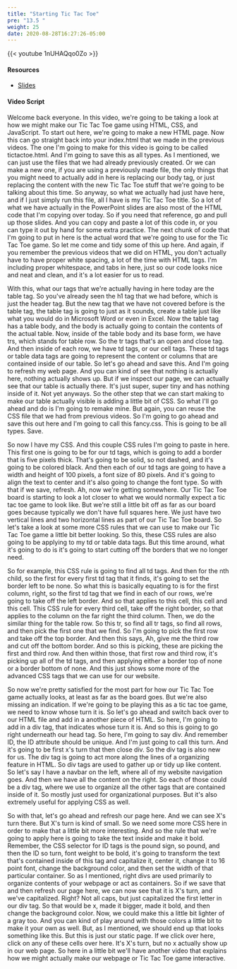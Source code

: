 ```yaml
---
title: "Starting Tic Tac Toe"
pre: "13.5 "
weight: 25
date: 2020-08-28T16:27:26-05:00
---
```


{{< youtube 1nUHAQqo0Zo >}}

#### Resources
* [Slides](slides/14-WebProgramming2.pdf)

#### Video Script

Welcome back everyone. In this video, we're going to be taking a look at how we might make our Tic Tac Toe game using HTML, CSS, and JavaScript. To start out here, we're going to make a new HTML page. Now this can go straight back into your index.html that we made in the previous videos. The one I'm going to make for this video is going to be called tictactoe.html. And I'm going to save this as all types. As I mentioned, we can just use the files that we had already previously created. Or we can make a new one, if you are using a previously made file, the only things that you might need to actually add in here is replacing our body tag, or just replacing the content with the new Tic Tac Toe stuff that we're going to be talking about this time. So anyway, so what we actually had just have here, and if I just simply run this file, all I have is my Tic Tac Toe title. So a lot of what we have actually in the PowerPoint slides are also most of the HTML code that I'm copying over today. So if you need that reference, go and pull up those slides. And you can copy and paste a lot of this code in, or you can type it out by hand for some extra practice. The next chunk of code that I'm going to put in here is the actual word that we're going to use for the Tic Tac Toe game. So let me come and tidy some of this up here. And again, if you remember the previous videos that we did on HTML, you don't actually have to have proper white spacing, a lot of the time with HTML tags. I'm including proper whitespace, and tabs in here, just so our code looks nice and neat and clean, and it's a lot easier for us to read. 

With this, what our tags that we're actually having in here today are the table tag. So you've already seen the h1 tag that we had before, which is just the header tag. But the new tag that we have not covered before is the table tag, the table tag is going to just as it sounds, create a table just like what you would do in Microsoft Word or even in Excel. Now the table tag has a table body, and the body is actually going to contain the contents of the actual table. Now, inside of the table body and its base form, we have trs, which stands for table row. So the tr tags that's an open and close tag. And then inside of each row, we have td tags, or our cell tags. These td tags or table data tags are going to represent the content or columns that are contained inside of our table. So let's go ahead and save this. And I'm going to refresh my web page. And you can kind of see that nothing is actually here, nothing actually shows up. But if we inspect our page, we can actually see that our table is actually there. It's just super, super tiny and has nothing inside of it. Not yet anyways. So the other step that we can start making to make our table actually visible is adding a little bit of CSS. So what I'll go ahead and do is I'm going to remake mine. But again, you can reuse the CSS file that we had from previous videos. So I'm going to go ahead and save this out here and I'm going to call this fancy.css. This is going to be all types. Save. 

So now I have my CSS. And this couple CSS rules I'm going to paste in here. This first one is going to be for our td tags, which is going to add a border that is five pixels thick. That's going to be solid, so not dashed, and it's going to be colored black. And then each of our td tags are going to have a width and height of 100 pixels, a font size of 80 pixels. And it's going to align the text to center and it's also going to change the font type. So with that if we save, refresh. Ah, now we're getting somewhere. Our Tic Tac Toe board is starting to look a lot closer to what we would normally expect a tic tac toe game to look like. But we're still a little bit off as far as our board goes because typically we don't have full squares here. We just have two vertical lines and two horizontal lines as part of our Tic Tac Toe board. So let's take a look at some more CSS rules that we can use to make our Tic Tac Toe game a little bit better looking. So this, these CSS rules are also going to be applying to my td or table data tags. But this time around, what it's going to do is it's going to start cutting off the borders that we no longer need. 

So for example, this CSS rule is going to find all td tags. And then for the nth child, so the first for every first td tag that it finds, it's going to set the border left to be none. So what this is basically equating to is for the first column, right, so the first td tag that we find in each of our rows, we're going to take off the left border. And so that applies to this cell, this cell and this cell. This CSS rule for every third cell, take off the right border, so that applies to the column on the far right the third column. Then, we do the similar thing for the table row. So this tr, so find all tr tags, so find all rows, and then pick the first one that we find. So I'm going to pick the first row and take off the top border. And then this says, Ah, give me the third row and cut off the bottom border. And so this is picking, these are picking the first and third row. And then within those, that first row and third row, it's picking up all of the td tags, and then applying either a border top of none or a border bottom of none. And this just shows some more of the advanced CSS tags that we can use for our website. 

So now we're pretty satisfied for the most part for how our Tic Tac Toe game actually looks, at least as far as the board goes. But we're also missing an indication. If we're going to be playing this as a tic tac toe game, we need to know whose turn it is. So let's go ahead and switch back over to our HTML file and add in a another piece of HTML. So here, I'm going to add in a div tag, that indicates whose turn it is. And so this is going to go right underneath our head tag. So here, I'm going to say div. And remember ID, the ID attribute should be unique. And I'm just going to call this turn. And it's going to be first x's turn that then close div. So the div tag is also new for us. The div tag is going to act more along the lines of a organizing feature in HTML. So div tags are used to gather up or tidy up like content. So let's say I have a navbar on the left, where all of my website navigation goes. And then we have all the content on the right. So each of those could be a div tag, where we use to organize all the other tags that are contained inside of it. So mostly just used for organizational purposes. But it's also extremely useful for applying CSS as well. 

So with that, let's go ahead and refresh our page here. And we can see X's turn there. But X's turn is kind of small. So we need some more CSS here in order to make that a little bit more interesting. And so the rule that we're going to apply here is going to take the text inside and make it bold. Remember, the CSS selector for ID tags is the pound sign, so pound, and then the ID so turn, font weight to be bold, it's going to transform the text that's contained inside of this tag and capitalize it, center it, change it to 16 point font, change the background color, and then set the width of that particular container. So as I mentioned, right divs are used primarily to organize contents of your webpage or act as containers. So if we save that and then refresh our page here, we can now see that it is X's turn, and we've capitalized. Right? Not all caps, but just capitalized the first letter in our div tag. So that would be x, made it bigger, made it bold, and then change the background color. Now, we could make this a little bit lighter of a gray too. And you can kind of play around with those colors a little bit to make it your own as well. But, as I mentioned, we should end up that looks something like this. But this is just our static page. If we click over here, click on any of these cells over here. It's X's turn, but no x actually show up in our web page. So here in a little bit we'll have another video that explains how we might actually make our webpage or Tic Tac Toe game interactive. 

